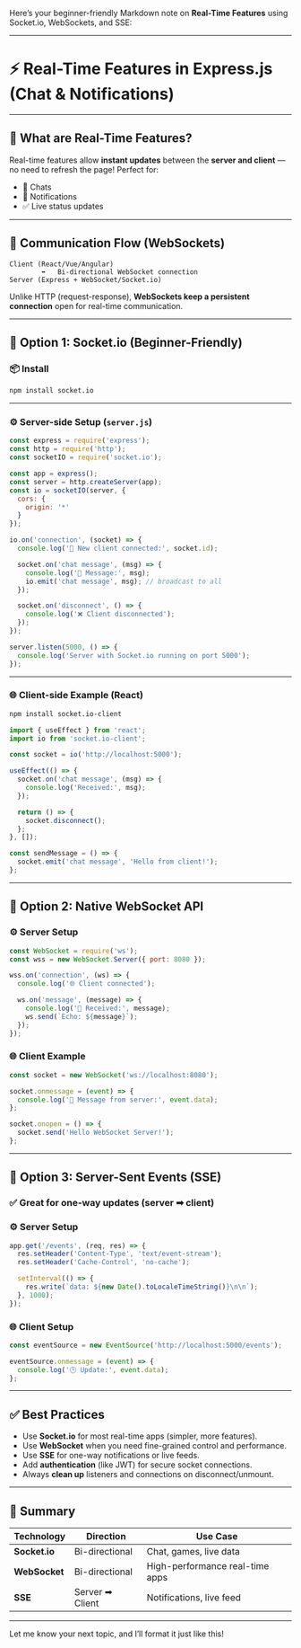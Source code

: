 Here’s your beginner-friendly Markdown note on **Real-Time Features** using Socket.io, WebSockets, and SSE:

---

# ⚡ Real-Time Features in Express.js (Chat & Notifications)

---

## 🚀 What are Real-Time Features?

Real-time features allow **instant updates** between the **server and client** — no need to refresh the page! Perfect for:

* 💬 Chats
* 🔔 Notifications
* ✅ Live status updates

---

## 🔄 Communication Flow (WebSockets)

```
Client (React/Vue/Angular)
        ⬌   Bi-directional WebSocket connection
Server (Express + WebSocket/Socket.io)
```

Unlike HTTP (request-response), **WebSockets keep a persistent connection** open for real-time communication.

---

## 🧰 Option 1: Socket.io (Beginner-Friendly)

### 📦 Install

```bash
npm install socket.io
```

---

### ⚙️ Server-side Setup (`server.js`)

```js
const express = require('express');
const http = require('http');
const socketIO = require('socket.io');

const app = express();
const server = http.createServer(app);
const io = socketIO(server, {
  cors: {
    origin: '*'
  }
});

io.on('connection', (socket) => {
  console.log('🔌 New client connected:', socket.id);

  socket.on('chat message', (msg) => {
    console.log('💬 Message:', msg);
    io.emit('chat message', msg); // broadcast to all
  });

  socket.on('disconnect', () => {
    console.log('❌ Client disconnected');
  });
});

server.listen(5000, () => {
  console.log('Server with Socket.io running on port 5000');
});
```

---

### 🌐 Client-side Example (React)

```bash
npm install socket.io-client
```

```js
import { useEffect } from 'react';
import io from 'socket.io-client';

const socket = io('http://localhost:5000');

useEffect(() => {
  socket.on('chat message', (msg) => {
    console.log('Received:', msg);
  });

  return () => {
    socket.disconnect();
  };
}, []);

const sendMessage = () => {
  socket.emit('chat message', 'Hello from client!');
};
```

---

## 🧰 Option 2: Native WebSocket API

### ⚙️ Server Setup

```js
const WebSocket = require('ws');
const wss = new WebSocket.Server({ port: 8080 });

wss.on('connection', (ws) => {
  console.log('🌐 Client connected');

  ws.on('message', (message) => {
    console.log('📩 Received:', message);
    ws.send(`Echo: ${message}`);
  });
});
```

### 🌐 Client Example

```js
const socket = new WebSocket('ws://localhost:8080');

socket.onmessage = (event) => {
  console.log('📨 Message from server:', event.data);
};

socket.onopen = () => {
  socket.send('Hello WebSocket Server!');
};
```

---

## 🧰 Option 3: Server-Sent Events (SSE)

### ✅ Great for **one-way** updates (server ➡ client)

### ⚙️ Server Setup

```js
app.get('/events', (req, res) => {
  res.setHeader('Content-Type', 'text/event-stream');
  res.setHeader('Cache-Control', 'no-cache');

  setInterval(() => {
    res.write(`data: ${new Date().toLocaleTimeString()}\n\n`);
  }, 1000);
});
```

### 🌐 Client Setup

```js
const eventSource = new EventSource('http://localhost:5000/events');

eventSource.onmessage = (event) => {
  console.log('🕒 Update:', event.data);
};
```

---

## ✅ Best Practices

* Use **Socket.io** for most real-time apps (simpler, more features).
* Use **WebSocket** when you need fine-grained control and performance.
* Use **SSE** for one-way notifications or live feeds.
* Add **authentication** (like JWT) for secure socket connections.
* Always **clean up** listeners and connections on disconnect/unmount.

---

## 🧠 Summary

| Technology    | Direction       | Use Case                        |
| ------------- | --------------- | ------------------------------- |
| **Socket.io** | Bi-directional  | Chat, games, live data          |
| **WebSocket** | Bi-directional  | High-performance real-time apps |
| **SSE**       | Server ➡ Client | Notifications, live feed        |

---

Let me know your next topic, and I’ll format it just like this!
